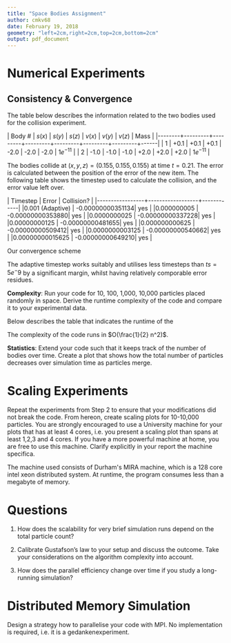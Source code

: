 ```yaml
---
title: "Space Bodies Assignment"
author: cmkv68
date: February 19, 2018
geometry: "left=2cm,right=2cm,top=2cm,bottom=2cm"
output: pdf_document
---
```


<!--
The report may not exceed two pages (incl. pictures/figures) for the Steps 2,4 and 5, 
i.e. it may not exceed six pages in total.
-->

# Numerical Experiments

## Consistency & Convergence

<!-- 
Study two particles. Choose their velocity and initial position such
that they directly collide with each other. Create a table where you document the
resulting/merged particles position. Study this position for various time step size choices
(switching off the adaptive time step size choice from Step 1 question 3 above) and compare
these positions to runs where you switch on the feature from Step 1 question 3. Can you
uncover the convergence order of your scheme? Compare the obtained accuracy also to cost
in terms of time step count.
-->

The table below describes the information related to the two bodies used for the collision experiment.

| Body # |  $s(x)$ |  $s(y)$ |  $s(z)$ |  $v(x)$ |  $v(y)$ |  $v(z)$ | Mass |
|--------+---------+---------+---------+---------+---------+---------+------|
| 1 | +0.1 | +0.1 | +0.1 | -2.0 | -2.0 | -2.0 | $1e^{-11}$ |
| 2 | -1.0 | -1.0 | -1.0 | +2.0 | +2.0 | +2.0 | $1e^{-11}$ |

The bodies collide at $(x,y,z) = (0.155,0.155,0.155)$ at time $t=0.21$. The error is calculated between the position of the error of the new item. The following table shows the timestep used to calculate the collision, and the error value left over.

| Timestep        | Error            | Collision? |
|-----------------+------------------+------------|
|0.001 (Adaptive) | -0.00000000351134| yes        |
|0.000000005      | -0.00000000353880| yes        |
|0.0000000025     | -0.00000000337228| yes        |
|0.00000000125    | -0.00000000481655| yes        |
|0.000000000625   | -0.00000000509412| yes        |
|0.0000000003125  | -0.00000000540662| yes        |
|0.00000000015625 | -0.00000000649210| yes        |

Our convergence scheme 

The adaptive timestep works suitably and utilises less timesteps than $ts=5e^-9$ by a significant margin, whilst having relatively comporable error residues. <!-- Will need to talk about calculating at earlier timesteps to see whether they collide.-->

**Complexity**: Run your code for 10, 100, 1,000, 10,000 particles placed randomly in space.
Derive the runtime complexity of the code and compare it to your experimental data.

Below describes the table that indicates the runtime of the 

The complexity of the code runs in $O(\frac{1}{2} n^2)$.

**Statistics**: Extend your code such that it keeps track of the number of bodies over time.
Create a plot that shows how the total number of particles decreases over simulation time as
particles merge.

# Scaling Experiments

Repeat the experiments from Step 2 to ensure that your modifications did not break the code. From
hereon, create scaling plots for 10-10,000 particles. You are strongly encouraged to use a University
machine for your plots that has at least 4 cores, i.e. you present a scaling plot than spans at least
1,2,3 and 4 cores. If you have a more powerful machine at home, you are free to use this machine.
Clarify explicitly in your report the machine specifica.

The machine used consists of Durham's MIRA machine, which is a 128 core intel xeon distributed system. At runtime, the program consumes less than a megabyte of memory. 

# Questions

1. How does the scalability for very brief simulation runs depend on the total particle count?

2. Calibrate Gustafson’s law to your setup and discuss the outcome. Take your considerations on
the algorithm complexity into account.

3. How does the parallel efficiency change over time if you study a long-running simulation?

# Distributed Memory Simulation

Design a strategy how to parallelise your code with MPI. No implementation is required, i.e. it is a
gedankenexperiment.
